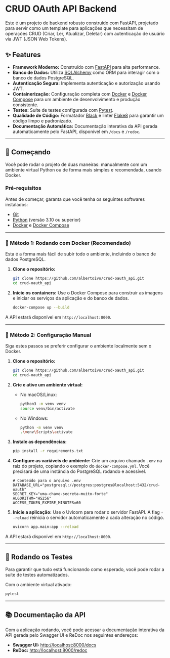 # CRUD OAuth API Backend

Este é um projeto de backend robusto construído com FastAPI, projetado para servir como um template para aplicações que necessitam de operações CRUD (Criar, Ler, Atualizar, Deletar) com autenticação de usuário via JWT (JSON Web Tokens).

## ✨ Features

- **Framework Moderno:** Construído com [FastAPI](https://fastapi.tiangolo.com/) para alta performance.
- **Banco de Dados:** Utiliza [SQLAlchemy](https://www.sqlalchemy.org/) como ORM para interagir com o banco de dados PostgreSQL.
- **Autenticação Segura:** Implementa autenticação e autorização usando JWT.
- **Containerização:** Configuração completa com [Docker](https://www.docker.com/) e [Docker Compose](https://docs.docker.com/compose/) para um ambiente de desenvolvimento e produção consistente.
- **Testes:** Suíte de testes configurada com [Pytest](https://pytest.org/).
- **Qualidade de Código:** Formatador [Black](https://github.com/psf/black) e linter [Flake8](https://flake8.pycqa.org/en/latest/) para garantir um código limpo e padronizado.
- **Documentação Automática:** Documentação interativa da API gerada automaticamente pelo FastAPI, disponível em `/docs` e `/redoc`.

---

## 🚀 Começando

Você pode rodar o projeto de duas maneiras: manualmente com um ambiente virtual Python ou de forma mais simples e recomendada, usando Docker.

### Pré-requisitos

Antes de começar, garanta que você tenha os seguintes softwares instalados:
- [Git](https://git-scm.com/)
- [Python](https://www.python.org/downloads/) (versão 3.10 ou superior)
- [Docker](https://www.docker.com/products/docker-desktop/) e [Docker Compose](https://docs.docker.com/compose/install/)

---

### 🐳 Método 1: Rodando com Docker (Recomendado)

Esta é a forma mais fácil de subir todo o ambiente, incluindo o banco de dados PostgreSQL.

1.  **Clone o repositório:**
    ```sh
    git clone https://github.com/albertoivo/crud-oauth_api.git
    cd crud-oauth_api
    ```

2.  **Inicie os containers:**
    Use o Docker Compose para construir as imagens e iniciar os serviços da aplicação e do banco de dados.
    ```sh
    docker-compose up --build
    ```

A API estará disponível em `http://localhost:8000`.

---

### 🐍 Método 2: Configuração Manual

Siga estes passos se preferir configurar o ambiente localmente sem o Docker.

1.  **Clone o repositório:**
    ```sh
    git clone https://github.com/albertoivo/crud-oauth_api.git
    cd crud-oauth_api
    ```

2.  **Crie e ative um ambiente virtual:**
    - No macOS/Linux:
      ```sh
      python3 -m venv venv
      source venv/bin/activate
      ```
    - No Windows:
      ```sh
      python -m venv venv
      .\venv\Scripts\activate
      ```

3.  **Instale as dependências:**
    ```sh
    pip install -r requirements.txt
    ```

4.  **Configure as variáveis de ambiente:**
    Crie um arquivo chamado `.env` na raiz do projeto, copiando o exemplo do `docker-compose.yml`. Você precisará de uma instância do PostgreSQL rodando e acessível.

    ```env
    # Conteúdo para o arquivo .env
    DATABASE_URL="postgresql://postgres:postgres@localhost:5432/crud-oauth"
    SECRET_KEY="uma-chave-secreta-muito-forte"
    ALGORITHM="HS256"
    ACCESS_TOKEN_EXPIRE_MINUTES=60
    ```

5.  **Inicie a aplicação:**
    Use o Uvicorn para rodar o servidor FastAPI. A flag `--reload` reinicia o servidor automaticamente a cada alteração no código.
    ```sh
    uvicorn app.main:app --reload
    ```

A API estará disponível em `http://localhost:8000`.

---

## 🧪 Rodando os Testes

Para garantir que tudo está funcionando como esperado, você pode rodar a suíte de testes automatizados.

Com o ambiente virtual ativado:
```sh
pytest
```

---

## 📚 Documentação da API

Com a aplicação rodando, você pode acessar a documentação interativa da API gerada pelo Swagger UI e ReDoc nos seguintes endereços:

- **Swagger UI:** [http://localhost:8000/docs](http://localhost:8000/docs)
- **ReDoc:** [http://localhost:8000/redoc](http://localhost:8000/redoc)
